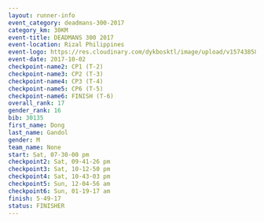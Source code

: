 ```yaml
---
layout: runner-info 
event_category: deadmans-300-2017 
category_km: 30KM 
event-title: DEADMANS 300 2017 
event-location: Rizal Philippines 
event-logo: https://res.cloudinary.com/dykbosktl/image/upload/v1574385898/Logo/2017-DM300-Logo_ljecaw.jpg 
event-date: 2017-10-02 
checkpoint-name2: CP1 (T-2) 
checkpoint-name3: CP2 (T-3) 
checkpoint-name4: CP3 (T-4) 
checkpoint-name5: CP6 (T-5) 
checkpoint-name6: FINISH (T-6) 
overall_rank: 17
gender_rank: 16
bib: 30135
first_name: Dong
last_name: Gandol
gender: M
team_name: None
start: Sat, 07-30-00 pm
checkpoint2: Sat, 09-41-26 pm
checkpoint3: Sat, 10-12-50 pm
checkpoint4: Sat, 10-43-03 pm
checkpoint5: Sun, 12-04-56 am
checkpoint6: Sun, 01-19-17 am
finish: 5-49-17
status: FINISHER
---
```

